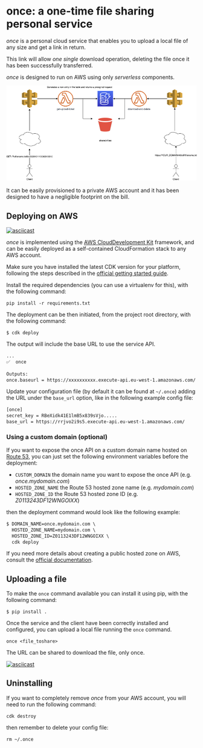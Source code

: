 # once: a one-time file sharing personal service

*once* is a personal cloud service that enables you to upload a local file of any size and get a link in return.

This link will allow *one single* download operation, deleting the file once it has been successfully transferred.

*once* is designed to run on AWS using only *serverless* components.

![Architecture diagram](once_architecture.png)

It can be easily provisioned to a private AWS account and it has been designed to have a negligible footprint on the bill.

## Deploying on AWS

[![asciicast](https://asciinema.org/a/338371.svg)](https://asciinema.org/a/338371)

*once* is implemented using the [AWS CloudDevelopment Kit](https://docs.aws.amazon.com/cdk/) framework, and can be easily deployed as a self-contained CloudFormation stack to any AWS account.

Make sure you have installed the latest CDK version for your platform, following the steps described in the [official getting started guide](https://docs.aws.amazon.com/cdk/latest/guide/getting_started.html).

Install the required dependencies (you can use a virtualenv for this), with the following command:

    pip install -r requirements.txt

The deployment can be then initiated, from the project root directory, with the following command:

    $ cdk deploy

The output will include the base URL to use the service API.

    ...
    ✅  once

    Outputs:
    once.baseurl = https://xxxxxxxxxx.execute-api.eu-west-1.amazonaws.com/

Update your configuration file (by default it can be found at `~/.once`) adding the URL
under the `base_url` option, like in the following example config file:

    [once]
    secret_key = RBeXidk41E1lmB5x839sVjo.....
    base_url = https://rrjvo2i9s5.execute-api.eu-west-1.amazonaws.com/

### Using a custom domain (optional)

If you want to expose the once API on a custom domain name hosted on 
[Route 53](https://aws.amazon.com/route53/), you can just set the following environment variables before the deployment:

- `CUSTOM_DOMAIN` the domain name you want to expose the once API (e.g. _once.mydomain.com_)
- `HOSTED_ZONE_NAME` the Route 53 hosted zone name (e.g. _mydomain.com_)
- `HOSTED_ZONE_ID` the Route 53 hosted zone ID (e.g. _Z0113243DF12WNGOIXX_)


then the deployment command would look like the following example:

    $ DOMAIN_NAME=once.mydomain.com \
      HOSTED_ZONE_NAME=mydomain.com \
      HOSTED_ZONE_ID=Z0113243DF12WNGOIXX \
      cdk deploy

If you need more details about creating a public hosted zone on AWS, consult the [official documentation](https://docs.aws.amazon.com/Route53/latest/DeveloperGuide/CreatingHostedZone.html).

## Uploading a file

To make the `once` command available you can install it using pip, with the following command:

    $ pip install .

Once the service and the client have been correctly installed and configured, you can upload a local file running the `once` command.

    once <file_toshare>

The URL can be shared to download the file, only once.

[![asciicast](https://asciinema.org/a/338383.svg)](https://asciinema.org/a/338383)

## Uninstalling

If you want to completely remove *once* from your AWS account, you will need to run the following command:

    cdk destroy

then remember to delete your config file:

    rm ~/.once

